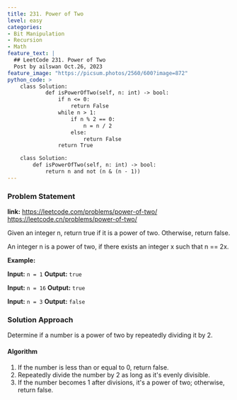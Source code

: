 ```yaml
---
title: 231. Power of Two
level: easy
categories:
- Bit Manipulation
- Recursion
- Math
feature_text: |
  ## LeetCode 231. Power of Two
  Post by ailswan Oct.26, 2023
feature_image: "https://picsum.photos/2560/600?image=872"
python_code: >
    class Solution:
            def isPowerOfTwo(self, n: int) -> bool:
                if n <= 0:
                    return False
                while n > 1:
                    if n % 2 == 0:
                        n = n / 2
                    else:
                        return False
                return True

    class Solution:
        def isPowerOfTwo(self, n: int) -> bool:
            return n and not (n & (n - 1))
---
```


### Problem Statement
**link:**
https://leetcode.com/problems/power-of-two/
https://leetcode.cn/problems/power-of-two/
 
Given an integer n, return true if it is a power of two. Otherwise, return false.

An integer n is a power of two, if there exists an integer x such that n == 2x.


**Example:**

**Input:** `n = 1`
**Output:** `true`
 
**Input:** `n = 16`
**Output:** `true `

**Input:** `n = 3`
**Output:** `false`
 

### Solution Approach
Determine if a number is a power of two by repeatedly dividing it by 2.

#### Algorithm
1. If the number is less than or equal to 0, return false.
2. Repeatedly divide the number by 2 as long as it's evenly divisible.
3. If the number becomes 1 after divisions, it's a power of two; otherwise, return false.